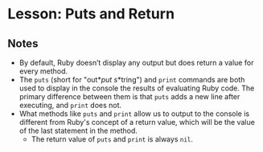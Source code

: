 # Lesson: Puts and Return

## Notes

- By default, Ruby doesn’t display any output but does return a value for every method.
- The `puts` (short for "out*_put s_*tring") and `print` commands are both used to display in the console the results of evaluating Ruby code. The primary difference between them is that `puts` adds a new line after executing, and `print` does not.
- What methods like `puts` and `print` allow us to output to the console is different from Ruby's concept of a return value, which will be the value of the last statement in the method.
  - The return value of `puts` and `print` is always `nil`.
  